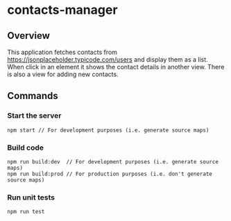 # contacts-manager

## Overview

This application fetches contacts from https://jsonplaceholder.typicode.com/users and display them as a list. When click in an element it shows the contact details in another view. There is also a view for adding new contacts.

## Commands

### Start the server

```
npm start // For development purposes (i.e. generate source maps)
```

### Build code

```
npm run build:dev  // For development purposes (i.e. generate source maps)
npm run build:prod // For production purposes (i.e. don't generate source maps)
```

### Run unit tests

```
npm run test
```
